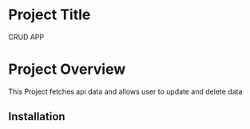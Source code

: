 # Project Title

CRUD APP

# Project Overview

This Project fetches api data and allows user to update and delete data

## Installation
